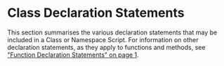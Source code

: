 # Class Declaration Statements

This section summarises the various declaration statements that may be included in a Class or Namespace Script. For information on other declaration statements, as they apply to functions and methods, see ["Function Declaration Statements" on page 1](../../defined-functions-and-operators/traditional-functions-and-operators/tradfns/function-declaration-statements/function-declaration-statements-introduction.md).
